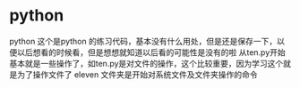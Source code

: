 # python
python 这个是python 的练习代码，基本没有什么用处，但是还是保存一下，以便以后想看的时候看，但是想想就知道以后看的可能性是没有的啦
从ten.py开始基本就是一些操作了，如ten.py是对文件的操作，这个比较重要，因为学习这个就是为了操作文件了
eleven 文件夹是开始对系统文件及文件夹操作的命令


